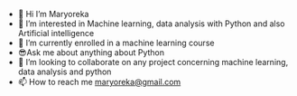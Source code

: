- 👋 Hi I’m Maryoreka 
- 👀 I’m interested in Machine learning, data analysis with Python and also Artificial intelligence 
- 🌱 I’m currently enrolled in a machine learning course 
-  😎Ask me about anything about Python 
- 💞️ I’m looking to collaborate on any project concerning machine learning, data analysis and python
- 📫 How to reach me maryoreka@gmail.com

<!---
OrekaCode/OrekaCode is a ✨ special ✨ repository because its `README.md` (this file) appears on your GitHub profile.
You can click the Preview link to take a look at your changes.
--->
